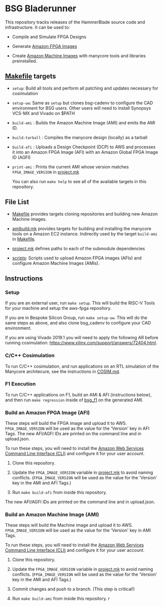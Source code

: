 # BSG Bladerunner

This repository tracks releases of the HammerBlade source code and
infrastructure. It can be used to:

* Compile and Simulate FPGA Designs

* Generate [Amazon FPGA Images](https://aws.amazon.com/ec2/instance-types/f1/)

* Create [Amazon Machine
  Images](https://docs.aws.amazon.com/AWSEC2/latest/UserGuide/AMIs.html) with
  manycore tools and libraries preinstalled.

## [Makefile](Makefile) targets

* `setup`: Build all tools and perform all patching and updates
  necessary for cosimulation

* `setup-uw`: Same as `setup` but clones bsg-cadenv to configure the
  CAD environment for BSG users. Other users will need to install
  Synopsys VCS-MX and Vivado on $PATH

* `build-ami` : Builds the Amazon Machine Image (AMI) and emits the AMI ID.

* `build-tarball` : Compiles the manycore design (locally) as a tarball

* `build-afi` : Uploads a Design Checkpoint (DCP) to AWS and processes it into
  an Amazon FPGA Image (AFI) with an Amazon Global FPGA Image ID (AGFI)

* `print-ami` : Prints the current AMI whose version matches `FPGA_IMAGE_VERSION`
  in [project.mk](project.mk)
  
  You can also run `make help` to see all of the available targets in this repository. 

## File List

* [Makefile](Makefile) provides targets cloning repositories and building new
Amazon Machine images.

* [amibuild.mk](amibuild.mk) provides targets for building and
installing the manycore tools on a Amazon EC2 instance. Indirectly used by the
target `build-ami` in [Makefile](Makefile).

* [project.mk](project.mk) defines paths to each of the submodule
dependencies

* [scripts](scripts): Scripts used to upload Amazon FPGA images (AFIs) and configure Amazon Machine Images (AMIs).

## Instructions

### Setup

If you are an external user, run `make setup`. This will build the
RISC-V Tools for your machine and setup the aws-fpga repository.

If you are in Bespoke Silicon Group, run `make setup-uw`. This will do
the same steps as above, and also clone bsg_cadenv to configure your
CAD environment.

If you are using Vivado 2019.1 you will need to apply the following AR
before running cosimulation:
https://www.xilinx.com/support/answers/72404.html.

### C/C++ Cosimulation

To run C/C++ cosimulation, and run applications on an RTL simulation of the
Manycore architecure, see the instructions in [COSIM.md](COSIM.md).

### F1 Execution

To run C/C++ applications on F1, build an AMI & AFI (instructions below), and
then run `make regression` inside of [bsg_f1](bsg_f1) on the generated AMI.

### Build an Amazon FPGA Image (AFI)

These steps will build the FPGA image and upload it to AWS. `FPGA_IMAGE_VERSION`
will be used as the value for the 'Version' key in AFI Tags. The new AFI/AGFI
IDs are printed on the command line and in upload.json.

To run these steps, you will need to install the [Amazon Web Services Command
Line Interface (CLI)](https://aws.amazon.com/cli/) and configure it for your
user account.

1. Clone this repository.

2. Update the `FPGA_IMAGE_VERSION` variable in [project.mk](project.mk)
to avoid naming conflicts. (`FPGA_IMAGE_VERSION` will be used as the value for the
'Version' key in the AMI and AFI Tags.)

3. Run `make build-afi` from inside this repository. 

The new AFI/AGFI IDs are printed on the command line and in upload.json.

### Build an Amazon Machine Image (AMI)
   
These steps will build the Machine image and upload it to
AWS. `FPGA_IMAGE_VERSION` will be used as the value for the 'Version' key in AMI
Tags. 

To run these steps, you will need to install the [Amazon Web Services Command
Line Interface (CLI)](https://aws.amazon.com/cli/) and configure it for your
user account.

1. Clone this repository.

2. Update the `FPGA_IMAGE_VERSION` variable in [project.mk](project.mk)
to avoid naming conflicts. (`FPGA_IMAGE_VERSION` will be used as the value for the
'Version' key in the AMI and AFI Tags.)

3. Commit changes and push to a branch. (This step is critical!)

4. Run `make build-ami` from inside this repository. 
r
